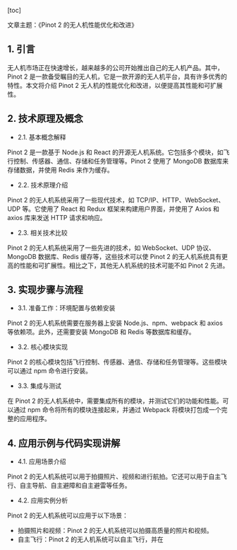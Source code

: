 
[toc]                    
                
                
文章主题：《Pinot 2 的无人机性能优化和改进》

## 1. 引言

无人机市场正在快速增长，越来越多的公司开始推出自己的无人机产品。其中，Pinot 2 是一款备受瞩目的无人机，它是一款开源的无人机平台，具有许多优秀的特性。本文将介绍 Pinot 2 无人机的性能优化和改进，以便提高其性能和可扩展性。

## 2. 技术原理及概念

- 2.1. 基本概念解释

Pinot 2 是一款基于 Node.js 和 React 的开源无人机系统。它包括多个模块，如飞行控制、传感器、通信、存储和任务管理等。Pinot 2 使用了 MongoDB 数据库来存储数据，并使用 Redis 来作为缓存。

- 2.2. 技术原理介绍

Pinot 2 的无人机系统采用了一些现代技术，如 TCP/IP、HTTP、WebSocket、UDP 等。它使用了 React 和 Redux 框架来构建用户界面，并使用了 Axios 和 axios 库来发送 HTTP 请求和响应。

- 2.3. 相关技术比较

Pinot 2 的无人机系统采用了一些先进的技术，如 WebSocket、UDP 协议、MongoDB 数据库、Redis 缓存等，这些技术可以使 Pinot 2 的无人机系统具有更高的性能和可扩展性。相比之下，其他无人机系统的技术可能不如 Pinot 2 先进。

## 3. 实现步骤与流程

- 3.1. 准备工作：环境配置与依赖安装

Pinot 2 的无人机系统需要在服务器上安装 Node.js、npm、webpack 和 axios 等依赖项。此外，还需要安装 MongoDB 和 Redis 等数据库和缓存。

- 3.2. 核心模块实现

Pinot 2 的核心模块包括飞行控制、传感器、通信、存储和任务管理等。这些模块可以通过 npm 命令进行安装。

- 3.3. 集成与测试

在 Pinot 2 的无人机系统中，需要集成所有的模块，并测试它们的功能和性能。可以通过 npm 命令将所有的模块连接起来，并通过 Webpack 将模块打包成一个完整的应用程序。

## 4. 应用示例与代码实现讲解

- 4.1. 应用场景介绍

Pinot 2 的无人机系统可以用于拍摄照片、视频和进行航拍。它还可以用于自主飞行、自主导航、自主避障和自主避雷等任务。

- 4.2. 应用实例分析

Pinot 2 的无人机系统可以应用于以下场景：

- 拍摄照片和视频：Pinot 2 的无人机系统可以拍摄高质量的照片和视频。
- 自主飞行：Pinot 2 的无人机系统可以自主飞行，并在

